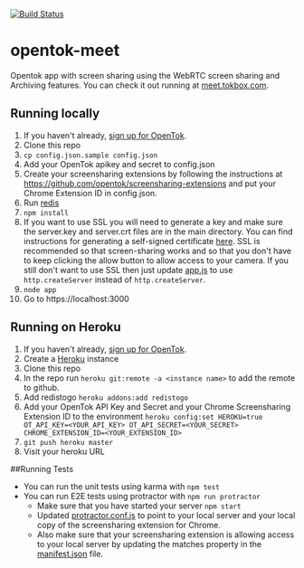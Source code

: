 [![Build Status](https://travis-ci.org/aullman/opentok-meet.svg?branch=master)](https://travis-ci.org/aullman/opentok-meet)

opentok-meet
===============

Opentok app with screen sharing using the WebRTC screen sharing and Archiving features. You can check it out running at [meet.tokbox.com](https://meet.tokbox.com). 

## Running locally

1. If you haven't already, [sign up for OpenTok](https://tokbox.com/signup). 
1. Clone this repo
2. `cp config.json.sample config.json`
3. Add your OpenTok apikey and secret to config.json
4. Create your screensharing extensions by following the instructions at https://github.com/opentok/screensharing-extensions and put your Chrome Extension ID in config.json.
4. Run [redis](http://redis.io/)
5. `npm install`
6. If you want to use SSL you will need to generate a key and make sure the server.key and server.crt files are in the main directory. You can find instructions for generating a self-signed certificate [here](https://devcenter.heroku.com/articles/ssl-certificate-self). SSL is recommended so that screen-sharing works and so that you don't have to keep clicking the allow button to allow access to your camera. If you still don't want to use SSL then just update [app.js](app.js) to use `http.createServer` instead of `http.createServer`.
7. `node app`
8. Go to https://localhost:3000

## Running on Heroku

1. If you haven't already, [sign up for OpenTok](https://tokbox.com/signup). 
1. Create a [Heroku](heroku.com) instance
2. Clone this repo
3. In the repo run `heroku git:remote -a <instance name>` to add the remote to github.
4. Add redistogo `heroku addons:add redistogo`
5. Add your OpenTok API Key and Secret and your Chrome Screensharing Extension ID to the environment `heroku config:set HEROKU=true OT_API_KEY=<YOUR_API_KEY> OT_API_SECRET=<YOUR_SECRET> CHROME_EXTENSION_ID=<YOUR_EXTENSION_ID>`
6. `git push heroku master`
7. Visit your heroku URL

##Running Tests

* You can run the unit tests using karma with `npm test`
* You can run E2E tests using protractor with `npm run protractor`
  * Make sure that you have started your server `npm start`
  * Updated [protractor.conf.js](/tests/protractor.conf.js) to point to your local server and your local copy of the screensharing extension for Chrome. 
  * Also make sure that your screensharing extension is allowing access to your local server by updating the matches property in the [manifest.json](https://github.com/opentok/screensharing-extensions/blob/master/chrome/ScreenSharing/manifest.json#L16) file.
